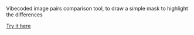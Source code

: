 Vibecoded image pairs comparison tool, to draw a simple mask to highlight the differences

[Try it here](https://html-preview.github.io/?url=https://github.com/m3at/tiny_projects/blob/main/20251021-image_pairs_annotation/index.html)
